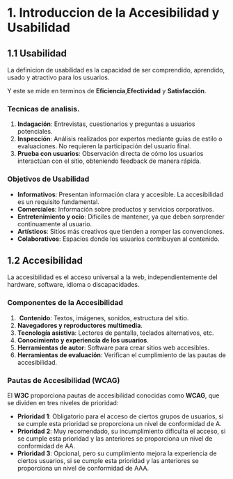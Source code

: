 # 1. Introduccion de la Accesibilidad y Usabilidad
## 1.1 Usabilidad
La definicion de usabilidad es la capacidad de ser comprendido, aprendido, usado y atractivo para los usuarios.

Y este se mide en terminos de **Eficiencia**,**Efectividad** y **Satisfacción**.
### Tecnicas de analisis.
1. **Indagación**: Entrevistas, cuestionarios y preguntas a usuarios potenciales.
2. **Inspección**: Análisis realizados por expertos mediante guías de estilo o evaluaciones. No requieren la participación del usuario final.
3. **Prueba con usuarios**: Observación directa de cómo los usuarios interactúan con el sitio, obteniendo feedback de manera rápida.
### Objetivos de Usabilidad
- **Informativos**: Presentan información clara y accesible. La accesibilidad es un requisito fundamental.
- **Comerciales**: Información sobre productos y servicios corporativos.
- **Entretenimiento y ocio**: Difíciles de mantener, ya que deben sorprender continuamente al usuario.
- **Artísticos**: Sitios más creativos que tienden a romper las convenciones.
- **Colaborativos**: Espacios donde los usuarios contribuyen al contenido.

## 1.2 Accesibilidad

La accesibilidad es el acceso universal a la web, independientemente del hardware, software, idioma o discapacidades.
### Componentes de la Accesibilidad

1.  **Contenido**: Textos, imágenes, sonidos, estructura del sitio.
2. **Navegadores y reproductores multimedia**.
3. **Tecnología asistiva**: Lectores de pantalla, teclados alternativos, etc.
4. **Conocimiento y experiencia de los usuarios**.
5. **Herramientas de autor**: Software para crear sitios web accesibles.
6. **Herramientas de evaluación**: Verifican el cumplimiento de las pautas de accesibilidad.
### Pautas de Accesibilidad (WCAG)

El **W3C** proporciona pautas de accesibilidad conocidas como **WCAG**, que se dividen en tres niveles de prioridad:

- **Prioridad 1**: Obligatorio para el acceso de ciertos grupos de usuarios, si se cumple esta prioridad se proporciona un nivel de conformidad de A.
- **Prioridad 2**: Muy recomendado, su incumplimiento dificulta el acceso, si se cumple esta prioridad y las anteriores se proporciona un nivel de conformidad de AA.
- **Prioridad 3**: Opcional, pero su cumplimiento mejora la experiencia de ciertos usuarios, si se cumple esta prioridad y las anteriores se proporciona un nivel de conformidad de AAA.